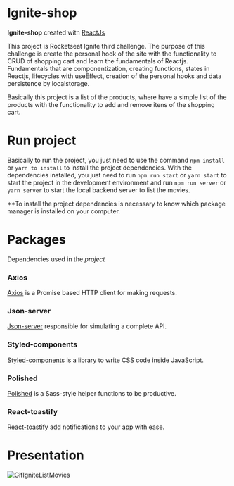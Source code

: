 # Ignite-shop
**Ignite-shop** created with <a href='https://pt-br.reactjs.org/' target="_blank">ReactJs</a>

This project is Rocketseat Ignite third challenge. The purpose of this challenge is create the personal hook of the site with the functionality to CRUD of shopping cart and learn the fundamentals of Reactjs. Fundamentals that are componentization, creating functions, states in Reactjs, lifecycles with useEffect, creation of the personal hooks and data persistence by localstorage.

Basically this project is a list of the products, where have a simple list of the products with the functionality to add and remove itens of the shopping cart.

# Run project

Basically to run the project, you just need to use the command `npm install` or `yarn to install` to install the project dependencies.
With the dependencies installed, you just need to run `npm run start` or `yarn start` to start the project in the development environment 
and run `npm run server` or `yarn server` to start the local backend server to list the movies.

**To install the project dependencies is necessary to know which package manager is installed on your computer.

# Packages
Dependencies used in the _project_

### Axios
[Axios](https://www.npmjs.com/package/axios) is a Promise based HTTP client for making requests.

### Json-server
[Json-server](https://www.npmjs.com/package/json-server) responsible for simulating a complete API.

### Styled-components
[Styled-components](https://styled-components.com/) is a library to write CSS code inside JavaScript.

### Polished
[Polished](https://www.npmjs.com/package/polished) is a Sass-style helper functions to be productive.

### React-toastify
[React-toastify](https://www.npmjs.com/package/react-toastify) add notifications to your app with ease.

# Presentation

![GifIgniteListMovies](https://user-images.githubusercontent.com/80539719/188329727-0fac59ed-d2e5-409b-a739-b6675ba8b1d8.gif)
